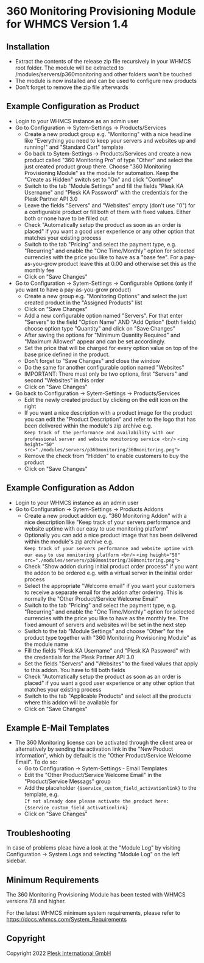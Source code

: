 # 360 Monitoring Provisioning Module for WHMCS Version 1.4 #

## Installation ##

- Extract the contents of the release zip file recursively in your WHMCS root folder. The module will be extracted to /modules/servers/p360monitoring and other folders won't be touched
- The module is now installed and can be used to configure new products
- Don't forget to remove the zip file afterwards

## Example Configuration as Product ##

- Login to your WHMCS instance as an admin user
- Go to Configuration -> Sytem-Settings -> Products/Services
  - Create a new product group e.g. "Monitoring" with a nice headline like "Everything you need to keep your servers and websites up and running!" and "Standard Cart" template
  - Go back to Sytem-Settings -> Products/Services and create a new product called "360 Monitoring Pro" of type "Other" and select the just created product group there. Choose "360 Monitoring Provisioning Module" as the module for automation. Keep the "Create as Hidden" switch set to "On" and click "Continue"
  - Switch to the tab "Module Settings" and fill the fields "Plesk KA Username" and "Plesk KA Password" with the credentials for the Plesk Partner API 3.0
  - Leave the fields "Servers" and "Websites" empty (don't use "0") for a configurable product or fill both of them with fixed values. Either both or none have to be filled out
  - Check "Automatically setup the product as soon as an order is placed" if you want a good user experience or any other option that matches your existing process 
  - Switch to the tab "Pricing" and select the payment type, e.g. "Recurring" and enable the "One Time/Monthly" option for selected currencies with the price you like to have as a "base fee". For a pay-as-you-grow product leave this at 0.00 and otherwise set this as the monthly fee 
  - Click on "Save Changes"
- Go to Configuration -> Sytem-Settings -> Configurable Options (only if you want to have a pay-as-you-grow product)
  - Create a new group e.g. "Monitoring Options" and select the just created product in the "Assigned Products" list
  - Click on "Save Changes"
  - Add a new configurable option named "Servers". For that enter "Servers" to the field "Option Name" AND "Add Option" (both fields) choose option type "Quantity" and click on "Save Changes"
  - After saving the options for "Minimum Quantity Required" and "Maximum Allowed" appear and can be set accordingly. 
  - Set the price that will be charged for every option value on top of the base price defined in the product.
  - Don't forget to "Save Changes" and close the window
  - Do the same for another configurable option named "Websites"
  - IMPORTANT: There must only be two options, first "Servers" and second "Websites" in this order
  - Click on "Save Changes"
- Go back to Configuration -> Sytem-Settings -> Products/Services
  - Edit the newly created product by clicking on the edit icon on the right
  - If you want a nice description with a product image for the product you can edit the "Product Description" and refer to the logo that has been delivered within the module's zip archive e.g.  
    `Keep track of the performance and availability with our professional`
    `server and website monitoring service <br/>`
    `<img height="50" src="./modules/servers/p360monitoring/360monitoring.png">`
  - Remove the check from "Hidden" to enable customers to buy the product
  - Click on "Save Changes"

## Example Configuration as Addon ##

- Login to your WHMCS instance as an admin user
- Go to Configuration -> Sytem-Settings -> Products Addons
  - Create a new product addon e.g. "360 Monitoring Addon" with a nice description like "Keep track of your servers performance and website uptime with our easy to use monitoring platform"
  - Optionally you can add a nice product image that has been delivered within the module's zip archive e.g.  
    `Keep track of your servers performance and website uptime with our easy`
    `to use monitoring platform <br/>`
    `<img height="50" src="./modules/servers/p360monitoring/360monitoring.png">`
  - Check "Show addon during initial product order process" if you want the addon to be ordered e.g. with a virtual server in the initial order process
  - Select the appropriate "Welcome email" if you want your customers to receive a separate email for the addon after ordering. This is normally the "Other Product/Service Welcome Email"
  - Switch to the tab "Pricing" and select the payment type, e.g. "Recurring" and enable the "One Time/Monthly" option for selected currencies with the price you like to have as the monthly fee. The fixed amount of servers and websites will be set in the next step
  - Switch to the tab "Module Settings" and choose "Other" for the product type together with "360 Monitoring Provisioning Module" as the module name
  - Fill the fields "Plesk KA Username" and "Plesk KA Password" with the credentials for the Plesk Partner API 3.0
  - Set the fields "Servers" and "Websites" to the fixed values that apply to this addon. You have to fill both fields
  - Check "Automatically setup the product as soon as an order is placed" if you want a good user experience or any other option that matches your existing process 
  - Switch to the tab "Applicable Products" and select all the products where this addon will be available for 
  - Click on "Save Changes"

## Example E-Mail Templates ##

- The 360 Monitoring license can be activated through the client area or alternatively by sending the activation link in the "New Product Information", which by default is the "Other Product/Service Welcome Email". To do so:
  - Go to Configuration -> Sytem-Settings - Email Templates
  - Edit the "Other Product/Service Welcome Email" in the "Product/Service Messags" group
  - Add the placeholder `{$service_custom_field_activationlink}` to the template, e.g.  
    `If not already done please activate the product here:`
    `{$service_custom_field_activationlink}`
  - Click on "Save Changes"

## Troubleshooting ##

In case of problems pleae have a look at the "Module Log" by visiting Configuration -> System Logs and selecting "Module Log" on the left sidebar.

## Minimum Requirements ##

The 360 Monitoring Provisioning Module has been tested with WHMCS versions 7.8 and higher.

For the latest WHMCS minimum system requirements, please refer to
https://docs.whmcs.com/System_Requirements

## Copyright ##

Copyright 2022 [Plesk International GmbH](https://www.plesk.com)

